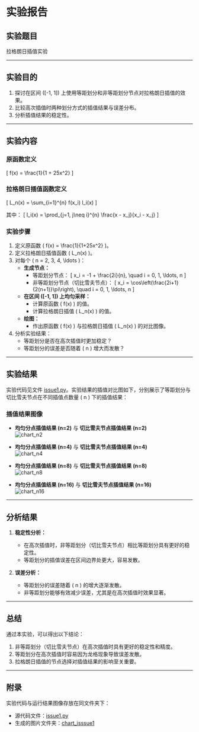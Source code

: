 # 实验报告

## 实验题目
拉格朗日插值实验

---

## 实验目的
1. 探讨在区间 \([-1, 1]\) 上使用等距划分和非等距划分节点对拉格朗日插值的效果。
2. 比较高次插值时两种划分方式的插值结果与误差分布。
3. 分析插值结果的稳定性。

---

## 实验内容

### 原函数定义
\[
f(x) = \frac{1}{1 + 25x^2}
\]

### 拉格朗日插值函数定义
\[
L_n(x) = \sum_{i=1}^{n} f(x_i) l_i(x)
\]

其中：
\[
l_i(x) = \prod_{j=1, j\neq i}^{n} \frac{x - x_j}{x_i - x_j}
\]

### 实验步骤
1. 定义原函数 \( f(x) = \frac{1}{1+25x^2} \)。
2. 定义拉格朗日插值函数 \( L_n(x) \)。
3. 对每个 \( n = 2, 3, 4, \ldots \)：
   - **生成节点：**
     - 等距划分节点：
       \[
       x_i = -1 + \frac{2i}{n}, \quad i = 0, 1, \ldots, n
       \]
     - 非等距划分节点（切比雪夫节点）：
       \[
       x_i = \cos\left(\frac{2i+1}{2(n+1)}\pi\right), \quad i = 0, 1, \ldots, n
       \]
   - **在区间 \([-1, 1]\) 上均匀采样：**
     - 计算原函数 \( f(x) \) 的值。
     - 计算拉格朗日插值 \( L_n(x) \) 的值。
   - **绘图：**
     - 作出原函数 \( f(x) \) 与拉格朗日插值 \( L_n(x) \) 的对比图像。
4. 分析实验结果：
   - 等距划分是否在高次插值时更加稳定？
   - 等距划分的误差是否随着 \( n \) 增大而发散？

---

## 实验结果

实验代码见文件 [issue1.py](./issue1.py)。实验结果的插值对比图如下，分别展示了等距划分与切比雪夫节点在不同插值点数量 \( n \) 下的插值结果：

### 插值结果图像
- **均匀分点插值结果 (n=2)** 与 **切比雪夫节点插值结果 (n=2)**  
  ![chart_n2](./chart_isssue1/chart_n2.png)

- **均匀分点插值结果 (n=4)** 与 **切比雪夫节点插值结果 (n=4)**  
  ![chart_n4](./chart_isssue1/chart_n4.png)

- **均匀分点插值结果 (n=8)** 与 **切比雪夫节点插值结果 (n=8)**  
  ![chart_n8](./chart_isssue1/chart_n8.png)

- **均匀分点插值结果 (n=16)** 与 **切比雪夫节点插值结果 (n=16)**  
  ![chart_n16](./chart_isssue1/chart_n16.png)

---

## 分析结果

1. **稳定性分析：**
   - 在高次插值时，非等距划分（切比雪夫节点）相比等距划分具有更好的稳定性。
   - 等距划分的插值误差在区间边界处更大，容易发散。

2. **误差分析：**
   - 等距划分的误差随着 \( n \) 的增大逐渐发散。
   - 非等距划分能够有效减少误差，尤其是在高次插值时效果显著。

---

## 总结
通过本实验，可以得出以下结论：
1. 非等距划分（切比雪夫节点）在高次插值时具有更好的稳定性和精度。
2. 等距划分在高次插值时容易因为龙格现象导致误差发散。
3. 拉格朗日插值的节点选择对插值结果的影响至关重要。

---

## 附录
实验代码与运行结果图像存放在同文件夹下：
- 源代码文件：[issue1.py](./issue1.py)
- 生成的图片文件夹：[chart_isssue1](./chart_isssue1)
